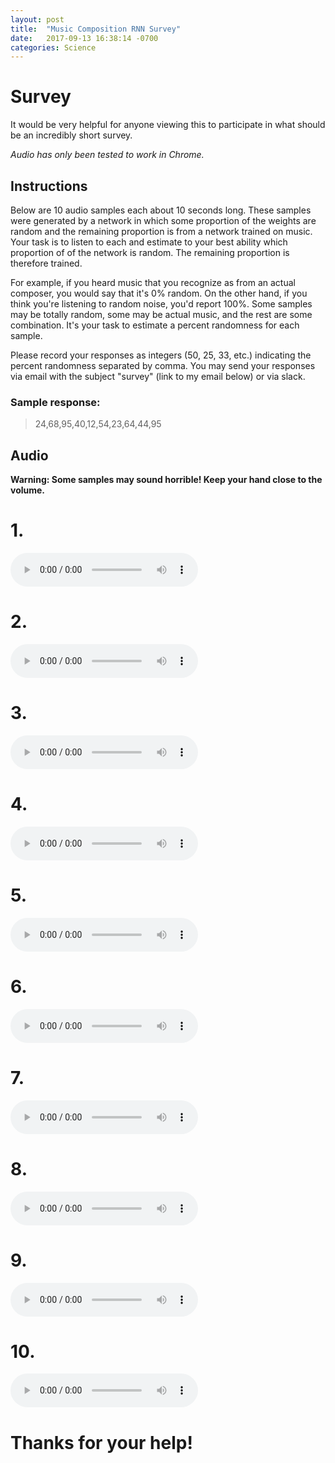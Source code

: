 ```yaml
---
layout: post
title:  "Music Composition RNN Survey"
date:   2017-09-13 16:38:14 -0700
categories: Science
---
```


# Survey

It would be very helpful for anyone viewing this to participate in
what should be an incredibly short survey.

_Audio has only been tested to work in Chrome._

## Instructions

Below are 10 audio samples each about 10 seconds long.
These samples were generated by a network in which some proportion
of the weights are random and the remaining proportion is from a network trained on
music. Your task is to listen to each and estimate to your best ability which proportion
of of the network is random. The remaining proportion is therefore trained.

For example, if you heard music that you recognize as from an actual composer,
you would say that it's 0% random. On the other hand, if you think you're listening to
random noise, you'd report 100%. Some samples may be totally random, some may be
actual music, and the rest are some combination. It's your task to estimate a
percent randomness for each sample.

Please record your responses as integers (50, 25, 33, etc.) indicating the
percent randomness separated by comma. You may send your responses via email
with the subject "survey" (link to my email below) or via slack.

### Sample response:
> 24,68,95,40,12,54,23,64,44,95

## Audio

**Warning: Some samples may sound horrible! Keep your hand close to the volume.**

# 1.

<audio controls preload>
  <source type="audio/ogg" src="/audio/sample_1.ogg"/>
  <p>Your browser does not support the audio element.</p>
</audio>

# 2.

<audio controls preload>
  <source type="audio/ogg" src="/audio/sample_2.ogg"/>
  <p>Your browser does not support the audio element.</p>
</audio>

# 3.

<audio controls preload>
  <source type="audio/ogg" src="/audio/sample_3.ogg"/>
  <p>Your browser does not support the audio element.</p>
</audio>

# 4.

<audio controls preload>
  <source type="audio/ogg" src="/audio/sample_4.ogg"/>
  <p>Your browser does not support the audio element.</p>
</audio>

# 5.

<audio controls preload>
  <source type="audio/ogg" src="/audio/sample_5.ogg"/>
  <p>Your browser does not support the audio element.</p>
</audio>

# 6.

<audio controls preload>
  <source type="audio/ogg" src="/audio/sample_6.ogg"/>
  <p>Your browser does not support the audio element.</p>
</audio>

# 7.

<audio controls preload>
  <source type="audio/ogg" src="/audio/sample_7.ogg"/>
  <p>Your browser does not support the audio element.</p>
</audio>

# 8.

<audio controls preload>
  <source type="audio/ogg" src="/audio/sample_8.ogg"/>
  <p>Your browser does not support the audio element.</p>
</audio>

# 9.

<audio controls preload>
  <source type="audio/ogg" src="/audio/sample_9.ogg"/>
  <p>Your browser does not support the audio element.</p>
</audio>

# 10.

<audio controls preload>
  <source type="audio/ogg" src="/audio/sample_10.ogg"/>
  <p>Your browser does not support the audio element.</p>
</audio>

# Thanks for your help!
